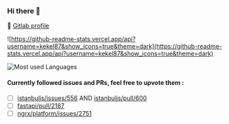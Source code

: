 ### Hi there 👋

🦊 [Gitlab profile](https://gitlab.com/kekel87)

![https://github-readme-stats.vercel.app/api?username=kekel87&show_icons=true&theme=dark](https://github-readme-stats.vercel.app/api?username=kekel87&show_icons=true&theme=dark) 

![Most used Languages](https://github-readme-stats.vercel.app/api/top-langs/?username=kekel87&theme=dark)


#### Currently followed issues and PRs, feel free to upvote them :

- [ ] [istanbuljs/issues/556](https://github.com/istanbuljs/istanbuljs/issues/556) AND [istanbuljs/pull/600](https://github.com/istanbuljs/istanbuljs/pull/600)
- [ ] [fastapi/pull/2187](https://github.com/tiangolo/fastapi/pull/2187)
- [ ] [ngrx/platform/issues/2751](https://github.com/ngrx/platform/issues/2751)

<!--
**kekel87/kekel87** is a ✨ _special_ ✨ repository because its `README.md` (this file) appears on your GitHub profile.

Here are some ideas to get you started:

- 🔭 I’m currently working on ...
- 🌱 I’m currently learning ...
- 👯 I’m looking to collaborate on ...
- 🤔 I’m looking for help with ...
- 💬 Ask me about ...
- 📫 How to reach me: ...
- 😄 Pronouns: ...
- ⚡ Fun fact: ...
-->

